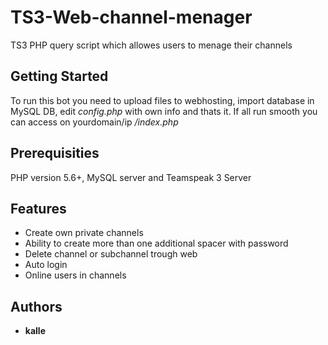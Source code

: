 # TS3-Web-channel-menager
TS3 PHP query script which allowes users to menage their channels

## Getting Started

To run this bot you need to upload files to webhosting, import database in MySQL DB, edit *config.php* with own info and thats it.
If all run smooth you can access on yourdomain/ip */index.php*


## Prerequisities

PHP version 5.6+, MySQL server and Teamspeak 3 Server


## Features

* Create own private channels
* Ability to create more than one additional spacer with password
* Delete channel or subchannel trough web
* Auto login
* Online users in channels

## Authors

* **kalle** 
